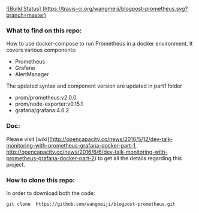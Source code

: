 [![Build Status] (https://travis-ci.org/wangmeiji/blogpost-prometheus.svg?branch=master)](https://travis-ci.org/wangmeiji/blogpost-prometheus)

 
### What to find on this repo:   

How to use docker-compose to run Prometheus in a docker environment. It covers various components:
- Prometheus 
- Grafana 
- AlertManager

The updated syntax and component version are updated in part1 folder 
- prom/prometheus:v2.0.0
- prom/node-exporter:v0.15.1
- grafana/grafana:4.6.2

### Doc: 
Please visit [wiki](http://opencapacity.co/news/2016/5/12/dev-talk-monitoring-with-prometheus-grafana-docker-part-1, http://opencapacity.co/news/2016/6/6/dev-talk-monitoring-with-prometheus-grafana-docker-part-2) to get all the details regarding this project.  


### How to clone this repo:
In order to download both the code: 
```
git clone  https://github.com/wangmeiji/blogpost-prometheus.git
```
